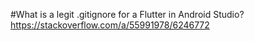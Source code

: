 
#What is a legit .gitignore for a Flutter in Android Studio?
https://stackoverflow.com/a/55991978/6246772

